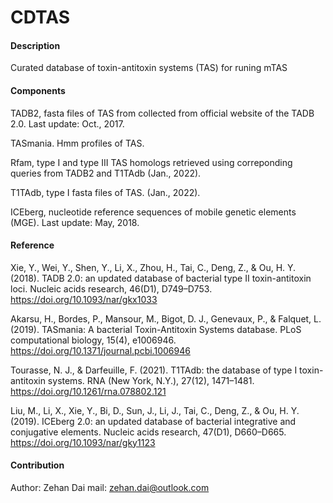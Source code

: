 # CDTAS

#### Description
Curated database of toxin-antitoxin systems (TAS) for runing mTAS 

#### Components
TADB2, fasta files of TAS from  collected from official website of the TADB 2.0. Last update: Oct., 2017.

TASmania. Hmm profiles of TAS. 

Rfam, type I and type III TAS homologs retrieved using correponding queries from TADB2 and T1TAdb (Jan., 2022).

T1TAdb, type I fasta files of TAS. (Jan., 2022).

ICEberg, nucleotide reference sequences of mobile genetic elements (MGE). Last update: May, 2018.



#### Reference 
Xie, Y., Wei, Y., Shen, Y., Li, X., Zhou, H., Tai, C., Deng, Z., & Ou, H. Y. (2018). TADB 2.0: an updated database of bacterial type II toxin-antitoxin loci. Nucleic acids research, 46(D1), D749–D753. https://doi.org/10.1093/nar/gkx1033

Akarsu, H., Bordes, P., Mansour, M., Bigot, D. J., Genevaux, P., & Falquet, L. (2019). TASmania: A bacterial Toxin-Antitoxin Systems database. PLoS computational biology, 15(4), e1006946. https://doi.org/10.1371/journal.pcbi.1006946

Tourasse, N. J., & Darfeuille, F. (2021). T1TAdb: the database of type I toxin-antitoxin systems. RNA (New York, N.Y.), 27(12), 1471–1481. https://doi.org/10.1261/rna.078802.121

Liu, M., Li, X., Xie, Y., Bi, D., Sun, J., Li, J., Tai, C., Deng, Z., & Ou, H. Y. (2019). ICEberg 2.0: an updated database of bacterial integrative and conjugative elements. Nucleic acids research, 47(D1), D660–D665. https://doi.org/10.1093/nar/gky1123


#### Contribution
Author: Zehan Dai 
mail: zehan.dai@outlook.com

